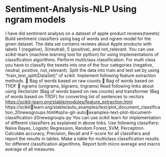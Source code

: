 # Sentiment-Analysis-NLP Using ngram models 
I have did sentiment analysis on a dataset of apple product reviews(tweets)
Build sentiment classifiers using bag of words and ngram model for the given dataset. The data set 
contains reviews about Apple products with labels 1 (negative), 3(neutral), 5 (positive), and 
not_relevant. You can use scikit-learn (machine learning tool for python) for using implementations of 
classification algorithms. Perform multiclass classification. For multi class you have to classify the tweets
into one of the four categories (negative, neutral, positive, not_relevant).
Split the data into train and test set by using “train_test_split(DataSet)” of scikit. 
Implement following feature extraction methods. 
 Bag of words based on raw counts
 Bag of words based on TfIDF
 ngrams (unigrams, bigrams, trigrams)
Read following links about using Vectorizer (Bag of words based on raw counts) and transformer (Bag of 
words based on TfIDF) for converting list of sentences to vectors
https://scikit-learn.org/stable/modules/feature_extraction.html
https://scikitlearn.org/stable/auto_examples/text/plot_document_classification_20newsgroups.html#sphx-glr-autoexamples-text-plot-document-classification-20newsgroups-py
You can use scikit learn for implementation of different classifiers as explained in above links. Use 
following classifiers: Naïve Bayes, Logistic Regression, Random Forest, SVM, Perceptron.
Calculate accuracy, Precision, Recall and F-score for all classifiers and report the results in tables. Make a 
table for multiclass classification results for different classification algorithms. Report both micro 
average and macro average of all measures.
